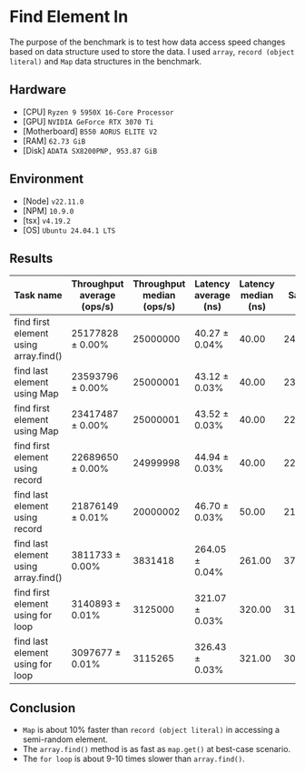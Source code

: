 # Find Element In

The purpose of the benchmark is to test how data access speed changes based on data structure used to store the data. I used `array`, `record (object literal)` and `Map` data structures in the benchmark.

## Hardware

- [CPU] `Ryzen 9 5950X 16-Core Processor`
- [GPU] `NVIDIA GeForce RTX 3070 Ti`
- [Motherboard] `B550 AORUS ELITE V2`
- [RAM] `62.73 GiB`
- [Disk] `ADATA SX8200PNP, 953.87 GiB`

## Environment

- [Node] `v22.11.0`
- [NPM] `10.9.0`
- [tsx] `v4.19.2`
- [OS] `Ubuntu 24.04.1 LTS`

## Results

| Task name                             | Throughput average (ops/s) | Throughput median (ops/s) | Latency average (ns) | Latency median (ns) | Samples  |
| ------------------------------------- | -------------------------- | ------------------------- | -------------------- | ------------------- | -------- |
| find first element using array.find() | 25177828 ± 0.00%           | 25000000                  | 40.27 ± 0.04%        | 40.00               | 24831807 |
| find last element using Map           | 23593796 ± 0.00%           | 25000001                  | 43.12 ± 0.03%        | 40.00               | 23189292 |
| find first element using Map          | 23417487 ± 0.00%           | 25000001                  | 43.52 ± 0.03%        | 40.00               | 22979353 |
| find first element using record       | 22689650 ± 0.00%           | 24999998                  | 44.94 ± 0.03%        | 40.00               | 22252409 |
| find last element using record        | 21876149 ± 0.01%           | 20000002                  | 46.70 ± 0.03%        | 50.00               | 21415266 |
| find last element using array.find()  | 3811733 ± 0.00%            | 3831418                   | 264.05 ± 0.04%       | 261.00              | 3787129  |
| find first element using for loop     | 3140893 ± 0.01%            | 3125000                   | 321.07 ± 0.03%       | 320.00              | 3114544  |
| find last element using for loop      | 3097677 ± 0.01%            | 3115265                   | 326.43 ± 0.03%       | 321.00              | 3063456  |

## Conclusion

- `Map` is about 10% faster than `record (object literal)` in accessing a semi-random element.
- The `array.find()` method is as fast as `map.get()` at best-case scenario.
- The `for loop` is about 9-10 times slower than `array.find()`.
